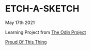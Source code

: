 # ETCH-A-SKETCH

May 17th 2021

Learning Project from [The Odin Project](https://theodinproject.com)

 [Proud Of This Thing](https://mohamedbechirmejri.github.io/ETCH-A-SKETCH/)

